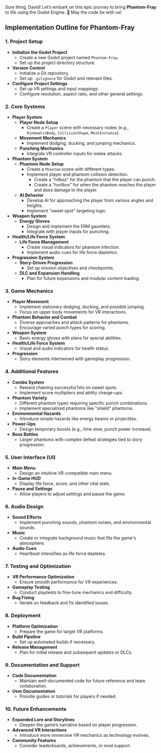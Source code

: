 Sure thing, David! Let’s embark on this epic journey to bring **Phantom-Fray** to life using the Godot Engine. 🚀 May the code be with us!

## Implementation Outline for Phantom-Fray

### 1. **Project Setup**
   - **Initialize the Godot Project**
     - Create a new Godot project named `Phantom-Fray`.
     - Set up the project directory structure.
   - **Version Control**
     - Initialize a Git repository.
     - Set up `.gitignore` for Godot and relevant files.
   - **Configure Project Settings**
     - Set up VR settings and input mappings.
     - Configure resolution, aspect ratio, and other general settings.

### 2. **Core Systems**
   - **Player System**
     - **Player Node Setup**
       - Create a `Player` scene with necessary nodes (e.g., `KinematicBody`, `CollisionShape`, `MeshInstance`).
     - **Movement Mechanics**
       - Implement dodging, ducking, and jumping mechanics.
     - **Punching Mechanics**
       - Integrate VR controller inputs for melee attacks.
   - **Phantom System**
     - **Phantom Node Setup**
       - Create a `Phantom` scene with different types.
       - Implement player and phantom collision detection.
         - Create a "hitbox" for the phantom that the player can punch.
         - Create a "hurtbox" for when the phantom reaches the player and does damage to the player.
     - **AI Behavior**
       - Develop AI for approaching the player from various angles and heights.
       - Implement "sweet spot" targeting logic.
   - **Weapon System**
     - **Energy Gloves**
       - Design and implement the ERM gauntlets.
       - Integrate with player inputs for punching.
   - **Health/Life Force System**
     - **Life Force Management**
       - Create visual indicators for phantom infection.
       - Implement audio cues for life force depletion.
   - **Progression System**
     - **Story-Driven Progression**
       - Set up mission objectives and checkpoints.
     - **DLC and Expansion Handling**
       - Plan for future expansions and modular content loading.

### 3. **Game Mechanics**
   - **Player Movement**
     - Implement stationary dodging, ducking, and possible jumping.
     - Focus on upper body movements for VR interactions.
   - **Phantom Behavior and Combat**
     - Diverse approaches and attack patterns for phantoms.
     - Encourage varied punch types for scoring.
   - **Weapon System**
     - Basic energy gloves with plans for special abilities.
   - **Health/Life Force System**
     - Visual and audio indicators for health status.
   - **Progression**
     - Story elements intertwined with gameplay progression.

### 4. **Additional Features**
   - **Combo System**
     - Reward chaining successful hits on sweet spots.
     - Implement score multipliers and ability charge-ups.
   - **Phantom Variety**
     - Different phantom types requiring specific punch combinations.
     - Implement specialized phantoms like "shield" phantoms.
   - **Environmental Hazards**
     - Introduce simple hazards like energy beams or projectiles.
   - **Power-Ups**
     - Design temporary boosts (e.g., time slow, punch power increase).
   - **Boss Battles**
     - Larger phantoms with complex defeat strategies tied to story progression.

### 5. **User Interface (UI)**
   - **Main Menu**
     - Design an intuitive VR-compatible main menu.
   - **In-Game HUD**
     - Display life force, score, and other vital stats.
   - **Pause and Settings**
     - Allow players to adjust settings and pause the game.

### 6. **Audio Design**
   - **Sound Effects**
     - Implement punching sounds, phantom noises, and environmental sounds.
   - **Music**
     - Create or integrate background music that fits the game's atmosphere.
   - **Audio Cues**
     - Heartbeat intensifies as life force depletes.

### 7. **Testing and Optimization**
   - **VR Performance Optimization**
     - Ensure smooth performance for VR experiences.
   - **Gameplay Testing**
     - Conduct playtests to fine-tune mechanics and difficulty.
   - **Bug Fixing**
     - Iterate on feedback and fix identified issues.

### 8. **Deployment**
   - **Platform Optimization**
     - Prepare the game for target VR platforms.
   - **Build Pipeline**
     - Set up automated builds if necessary.
   - **Release Management**
     - Plan for initial release and subsequent updates or DLCs.

### 9. **Documentation and Support**
   - **Code Documentation**
     - Maintain well-documented code for future reference and team collaboration.
   - **User Documentation**
     - Provide guides or tutorials for players if needed.

### 10. **Future Enhancements**
   - **Expanded Lore and Storylines**
     - Deepen the game’s narrative based on player progression.
   - **Advanced VR Interactions**
     - Introduce more immersive VR mechanics as technology evolves.
   - **Community Features**
     - Consider leaderboards, achievements, or mod support.
